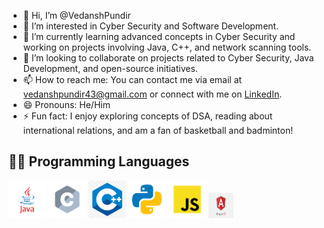 - 👋 Hi, I’m @VedanshPundir
- 👀 I’m interested in Cyber Security and Software Development.
- 🌱 I’m currently learning advanced concepts in Cyber Security and working on projects involving Java, C++, and network scanning tools.
- 💞️ I’m looking to collaborate on projects related to Cyber Security, Java Development, and open-source initiatives.
- 📫 How to reach me: You can contact me via email at vedanshpundir43@gmail.com or connect with me on [LinkedIn](https://www.linkedin.com/in/vedansh-pundir-03129524a/).
- 😄 Pronouns: He/Him
- ⚡ Fun fact: I enjoy exploring concepts of DSA, reading about international relations, and am a fan of basketball and badminton!

## 🧑‍💻 Programming Languages

<p align="left">
  <img src="images/java.svg" alt="Java" width="60" height="60"/>
<img src="images/c.svg" alt="C" width="60" height="60"/>
<img src="images/png-clipart-c-logo-the-c-programming-language-computer-icons-computer-programming-source-code-programming-miscellaneous-template-thumbnail.png" alt="cpp" width="60" height="60"/>
<img src="images/python.svg" alt="Python" width="60" height="60"/>
<img src="images/javascript.svg" alt="JS" width="60" height="60"/>
<img src="images/png-transparent-angular-js-full-logo-tech-companies.png" alt="AS" width="40" height="40"/>


</p>





<!---
VedanshPundir/VedanshPundir is a ✨ special ✨ repository because its `README.md` (this file) appears on your GitHub profile.
You can click the Preview link to take a look at your changes.
--->
